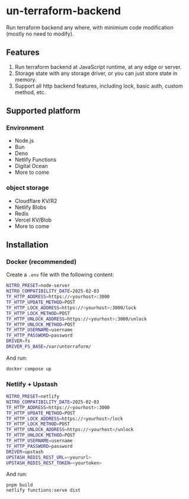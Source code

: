 # un-terraform-backend

Run terraform backend any where, with minimium code modification (mostly no need to modify).

## Features

1. Run terraform backend at JavaScript runtime, at any edge or server.
2. Storage state with any storage driver, or you can just store state in memory.
3. Support all http backend features, including lock, basic auth, custom method, etc.

## Supported platform

### Environment

- Node.js
- Bun
- Deno
- Netlify Functions
- Digital Ocean
- More to come

### object storage

- Cloudflare KV/R2
- Netlify Blobs
- Redis
- Vercel KV/Blob
- More to come

## Installation

### Docker (recommended)

Create a `.env` file with the following content:

```bash
NITRO_PRESET=node-server
NITRO_COMPATIBILITY_DATE=2025-02-03
TF_HTTP_ADDRESS=https://<yourhost>:3000
TF_HTTP_UPDATE_METHOD=POST
TF_HTTP_LOCK_ADDRESS=https://<yourhost>:3000/lock
TF_HTTP_LOCK_METHOD=POST
TF_HTTP_UNLOCK_ADDRESS=https://<yourhost>:3000/unlock
TF_HTTP_UNLOCK_METHOD=POST
TF_HTTP_USERNAME=username
TF_HTTP_PASSWORD=password
DRIVER=fs
DRIVER_FS_BASE=/var/unterraform/
```

And run:

```bash
docker compose up
```

### Netlify + Upstash

```bash
NITRO_PRESET=netlify
NITRO_COMPATIBILITY_DATE=2025-02-03
TF_HTTP_ADDRESS=https://<yourhost>:3000
TF_HTTP_UPDATE_METHOD=POST
TF_HTTP_LOCK_ADDRESS=https://<yourhost>/lock
TF_HTTP_LOCK_METHOD=POST
TF_HTTP_UNLOCK_ADDRESS=https://<yourhost>/unlock
TF_HTTP_UNLOCK_METHOD=POST
TF_HTTP_USERNAME=username
TF_HTTP_PASSWORD=password
DRIVER=upstash
UPSTASH_REDIS_REST_URL=<yoururl>
UPSTASH_REDIS_REST_TOKEN=<yourtoken>
```

And run:

```shell
pnpm build
netlify functions:serve dist
```
